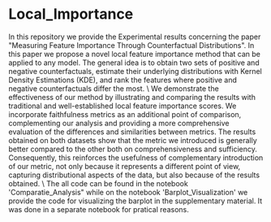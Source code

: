 # Local_Importance

In this repository we provide the Experimental results concerning the paper "Measuring Feature Importance Through Counterfactual Distributions". In this paper we propose a novel local feature importance method that can be applied to any model. The general idea is to obtain two sets of positive and negative counterfactuals, estimate their underlying distributions with Kernel Density Estimations (KDE), and rank the features where positive and negative counterfactuals differ the most. \\
We demonstrate the effectiveness of our method by illustrating and comparing the results with traditional and well-established local feature importance scores. We incorporate faithfulness metrics as an additional point of comparison, complementing our analysis and providing a more comprehensive evaluation of the differences and similarities between metrics. The results obtained on both datasets show that the metric we introduced is generally better compared to the other both on comprehensiveness and sufficiency. Consequently, this reinforces the usefulness of complementary introduction of our metric, not only because it represents a different point of view, capturing distributional
aspects of the data, but also because of the results obtained. \\
The all code can be found in the notebook 'Comparatie_Analysis" while on the notebook 'Barplot_Visualization' we provide the code for visualizing the barplot in the supplementary material. It was done in a separate notebook for pratical reasons. 
